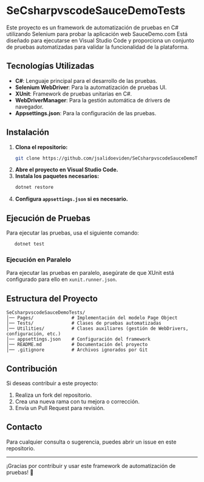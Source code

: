 # SeCsharpvscodeSauceDemoTests

Este proyecto es un framework de automatización de pruebas en C# utilizando Selenium para probar la aplicación web SauceDemo.com Está diseñado para ejecutarse en Visual Studio Code y proporciona un conjunto de pruebas automatizadas para validar la funcionalidad de la plataforma.

## Tecnologías Utilizadas

- **C#**: Lenguaje principal para el desarrollo de las pruebas.
- **Selenium WebDriver**: Para la automatización de pruebas UI.
- **XUnit**: Framework de pruebas unitarias en C#.
- **WebDriverManager**: Para la gestión automática de drivers de navegador.
- **Appsettings.json**: Para la configuración de las pruebas.

## Instalación

1. **Clona el repositorio:**
   ```sh
   git clone https://github.com/jsalidoeviden/SeCsharpvscodeSauceDemoTests.git
   ```
2. **Abre el proyecto en Visual Studio Code.**
3. **Instala los paquetes necesarios:**
   ```sh
   dotnet restore
   ```
4. **Configura `appsettings.json` si es necesario.**

## Ejecución de Pruebas

Para ejecutar las pruebas, usa el siguiente comando:
```sh
   dotnet test
```

### Ejecución en Paralelo
Para ejecutar las pruebas en paralelo, asegúrate de que XUnit está configurado para ello en `xunit.runner.json`.


## Estructura del Proyecto
```
SeCsharpvscodeSauceDemoTests/
│── Pages/              # Implementación del modelo Page Object
│── Tests/              # Clases de pruebas automatizadas
│── Utilities/          # Clases auxiliares (gestión de WebDrivers, configuración, etc.)
│── appsettings.json    # Configuración del framework
│── README.md           # Documentación del proyecto
│── .gitignore          # Archivos ignorados por Git
```

## Contribución
Si deseas contribuir a este proyecto:
1. Realiza un fork del repositorio.
2. Crea una nueva rama con tu mejora o corrección.
3. Envía un Pull Request para revisión.

## Contacto
Para cualquier consulta o sugerencia, puedes abrir un issue en este repositorio.

---
¡Gracias por contribuir y usar este framework de automatización de pruebas! 🚀
